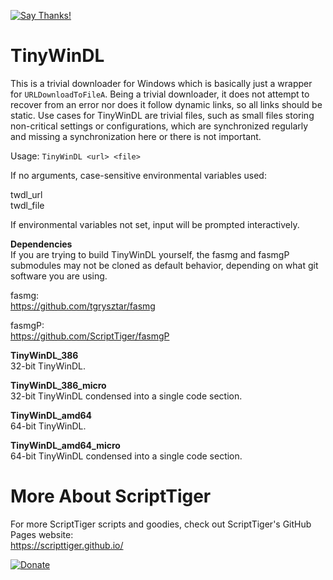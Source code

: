 [![Say Thanks!](https://img.shields.io/badge/Say%20Thanks-!-1EAEDB.svg)](https://docs.google.com/forms/d/e/1FAIpQLSfBEe5B_zo69OBk19l3hzvBmz3cOV6ol1ufjh0ER1q3-xd2Rg/viewform)

# TinyWinDL
This is a trivial downloader for Windows which is basically just a wrapper for `URLDownloadToFileA`. Being a trivial downloader, it does not attempt to recover from an error nor does it follow dynamic links, so all links should be static. Use cases for TinyWinDL are trivial files, such as small files storing non-critical settings or configurations, which are synchronized regularly and missing a synchronization here or there is not important.

Usage: `TinyWinDL <url> <file>`

If no arguments, case-sensitive environmental variables used:

twdl_url  
twdl_file

If environmental variables not set, input will be prompted interactively.

**Dependencies**  
If you are trying to build TinyWinDL yourself, the fasmg and fasmgP submodules may not be cloned as default behavior, depending on what git software you are using.

fasmg:  
https://github.com/tgrysztar/fasmg

fasmgP:  
https://github.com/ScriptTiger/fasmgP

**TinyWinDL_386**  
32-bit TinyWinDL.

**TinyWinDL_386_micro**  
32-bit TinyWinDL condensed into a single code section.

**TinyWinDL_amd64**  
64-bit TinyWinDL.

**TinyWinDL_amd64_micro**  
64-bit TinyWinDL condensed into a single code section.

# More About ScriptTiger

For more ScriptTiger scripts and goodies, check out ScriptTiger's GitHub Pages website:  
https://scripttiger.github.io/

[![Donate](https://www.paypalobjects.com/en_US/i/btn/btn_donateCC_LG.gif)](https://www.paypal.com/cgi-bin/webscr?cmd=_s-xclick&hosted_button_id=MZ4FH4G5XHGZ4)
